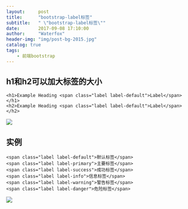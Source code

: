 ```yaml
---
layout:     post
title:      "bootstrap-label标签"
subtitle:   " \"bootstrap-label标签\""
date:       2017-09-08 17:10:00
author:     "Waterfox"
header-img: "img/post-bg-2015.jpg"
catalog: true
tags:
    - 前端bootstrap
---
```


## h1和h2可以加大标签的大小
```
<h1>Example Heading <span class="label label-default">Label</span></h1>
<h2>Example Heading <span class="label label-default">Label</span></h2>

```
![](http://www.runoob.com/wp-content/uploads/2014/06/labels_demo.jpg)


## 实例
```
<span class="label label-default">默认标签</span>
<span class="label label-primary">主要标签</span>
<span class="label label-success">成功标签</span>
<span class="label label-info">信息标签</span>
<span class="label label-warning">警告标签</span>
<span class="label label-danger">危险标签</span>
```
![](http://www.runoob.com/wp-content/uploads/2014/06/labelvariation_demo.jpg)